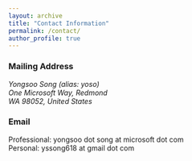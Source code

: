 ```yaml
---
layout: archive
title: "Contact Information"
permalink: /contact/
author_profile: true
---
```


<!--### Office

Microsoft Building 99, Redmond, WA 98052-->

### Mailing Address

<address>
Yongsoo Song (alias: yoso) <br /> One Microsoft Way, Redmond <br /> WA 98052, United States
</address> 

### Email

Professional: yongsoo dot song at microsoft dot com <br />
Personal: yssong618 at gmail dot com

<!--### Phone

+1 (858) 249 - 9390-->